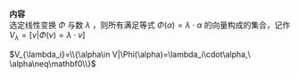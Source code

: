 **内容**  
选定线性变换 $\Phi$ 与数 $\lambda$ ，则所有满足等式 $\Phi(\alpha)=\lambda\cdot\alpha$ 的向量构成的集合，记作 $V_\lambda=[v|\Phi(v)=\lambda\cdot v]$  
  
 $V_{\lambda_i}=\\{\alpha\in V|\Phi(\alpha)=\lambda_i\cdot\alpha,\ \alpha\neq\mathbf0\\}$  
